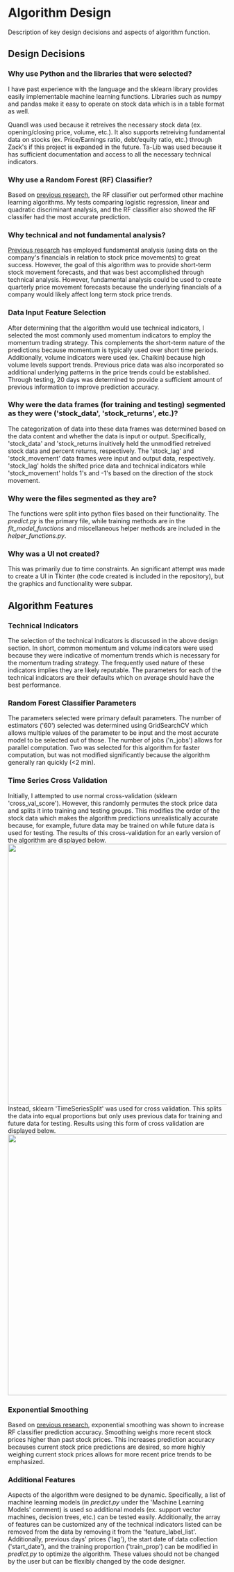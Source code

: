# Algorithm Design
Description of key design decisions and aspects of algorithm function.

## Design Decisions
### Why use Python and the libraries that were selected?
I have past experience with the language and the sklearn library provides easily implementable machine learning functions. Libraries such as numpy and pandas make it easy to operate on stock data which is in a table format as well. 

Quandl was used because it retreives the necessary stock data (ex. opening/closing price, volume, etc.). It also supports retreiving fundamental data on stocks (ex. Price/Earnings ratio, debt/equity ratio, etc.) through Zack's if this project is expanded in the future. Ta-Lib was used because it has sufficient documentation and access to all the necessary technical indicators.
### Why use a Random Forest (RF) Classifier?
Based on [previous research](https://arxiv.org/ftp/arxiv/papers/1603/1603.00751.pdf), the RF classifier out performed other machine learning algorithms. My tests comparing logistic regression, linear and quadratic discriminant analysis, and the RF classifier also showed the RF classifer had the most accurate prediction.

### Why technical and not fundamental analysis?
[Previous research](https://arxiv.org/ftp/arxiv/papers/1603/1603.00751.pdf) has employed fundamental analysis (using data on the company's financials in relation to stock price movements) to great success. However, the goal of this algorithm was to provide short-term stock movement forecasts, and that was best accomplished through technical analysis. However, fundamental analysis could be used to create quarterly price movement forecasts because the underlying financials of a company would likely affect long term stock price trends.

### Data Input Feature Selection
After determining that the algorithm would use technical indicators, I selected the most commonly used momentum indicators to employ the momentum trading strategy. This complements the short-term nature of the predictions because momentum is typically used over short time periods. Additionally, volume indicators were used (ex. Chaikin) because high volume levels support trends. Previous price data was also incorporated so additional underlying patterns in the price trends could be established. Through testing, 20 days was determined to provide a sufficient amount of previous information to improve prediction accuracy.

### Why were the data frames (for training and testing) segmented as they were ('stock_data', 'stock_returns', etc.)?
The categorization of data into these data frames was determined based on the data content and whether the data is input or output. Specifically, 'stock_data' and 'stock_returns inuitively held the unmodified retreived stock data and percent returns, respectively. The 'stock_lag' and 'stock_movement' data frames were input and output data, respectively. 'stock_lag' holds the shifted price data and technical indicators while 'stock_movement' holds 1's and -1's based on the direction of the stock movement.

### Why were the files segmented as they are?
The functions were split into python files based on their functionality. The *predict.py* is the primary file, while training methods are in the *fit_model_functions* and miscellaneous helper methods are included in the *helper_functions.py*. 

### Why was a UI not created?
This was primarily due to time constraints. An significant attempt was made to create a UI in Tkinter (the code created is included in the repository), but the graphics and functionality were subpar. 

## Algorithm Features
### Technical Indicators
The selection of the technical indicators is discussed in the above design section. In short, common momentum and volume indicators were used because they were indicative of momentum trends which is necessary for the momentum trading strategy. The frequently used nature of these indicators implies they are likely reputable. The parameters for each of the technical indicators are their defaults which on average should have the best performance.
### Random Forest Classifier Parameters
The parameters selected were primary default parameters. The number of estimators ('60') selected was determined using GridSearchCV which allows multiple values of the parameter to be input and the most accurate model to be selected out of those. The number of jobs ('n_jobs') allows for parallel computation. Two was selected for this algorithm for faster computation, but was not modified significantly because the algorithm generally ran quickly (<2 min).
### Time Series Cross Validation
Initially, I attempted to use normal cross-validation (sklearn 'cross_val_score'). However, this randomly permutes the stock price data and splits it into training and testing groups. This modifies the order of the stock data which makes the algorithm predictions unrealistically accurate because, for example, future data may be trained on while future data is used for testing. The results of this cross-validation for an early version of the algorithm are displayed below.
<img src="https://github.com/Bryanlee99/Stock_Forecasting_RF/blob/master/Images/normal_cv_results.png" width="600">
Instead, sklearn 'TimeSeriesSplit' was used for cross validation. This splits the data into equal proportions but only uses previous data for training and future data for testing. Results using this form of cross validation are displayed below.
<img src="https://github.com/Bryanlee99/Stock_Forecasting_RF/blob/master/Images/Forecaster_Sample_Output.PNG" width="600">
### Exponential Smoothing
Based on [previous research](https://arxiv.org/pdf/1605.00003.pdf), exponential smoothing was shown to increase RF classifier prediction accuracy. Smoothing weighs more recent stock prices higher than past stock prices. This increases prediction accuracy becauses current stock price predictions are desired, so more highly weighing current stock prices allows for more recent price trends to be emphasized.
### Additional Features
Aspects of the algorithm were designed to be dynamic. Specifically, a list of machine learning models (in *predict.py* under the 'Machine Learning Models' comment) is used so additional models (ex. support vector machines, decision trees, etc.) can be tested easily. Additionally, the array of features can be customized any of the technical indicators listed can be removed from the data by removing it from the 'feature_label_list'. Additionally, previous days' prices ('lag'), the start date of data collection ('start_date'), and the training proportion ('train_prop') can be modified in *predict.py* to optimize the algorithm. These values should not be changed by the user but can be flexibly changed by the code designer.
